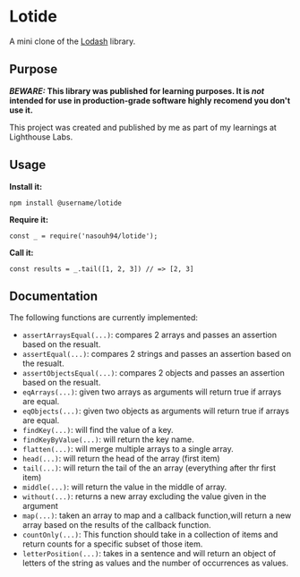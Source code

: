 # Lotide

A mini clone of the [Lodash](https://lodash.com) library.

## Purpose

**_BEWARE:_ This library was published for learning purposes. It is _not_ intended for use in production-grade software highly recomend you don't use it.**

This project was created and published by me as part of my learnings at Lighthouse Labs. 

## Usage

**Install it:**

`npm install @username/lotide`

**Require it:**

`const _ = require('nasouh94/lotide');` 

**Call it:**

`const results = _.tail([1, 2, 3]) // => [2, 3]`

## Documentation

The following functions are currently implemented:

* `assertArraysEqual(...)`: compares 2 arrays and passes an assertion based on the resualt.
* `assertEqual(...)`: compares 2 strings and passes an assertion based on the resualt.
* `assertObjectsEqual(...)`: compares 2 objects and passes an assertion based on the resualt.
* `eqArrays(...)`: given two arrays as arguments will return true if arrays are equal.
* `eqObjects(...)`: given two objects as arguments will return true if arrays are equal.
* `findKey(...)`: will find the value of a key.
* `findKeyByValue(...)`: will return the key name.
* `flatten(...)`: will merge multiple arrays to a single array.
* `head(...)`: will return the head of the array (first item)
* `tail(...)`: will return the tail of the an array (everything after thr first item)
* `middle(...)`: will return the value in the middle of array.
* `without(...)`: returns a new array excluding the value given in the argument
* `map(...)`: taken an array to map and a callback function,will return a new array based on the results of the callback function.
* `countOnly(...)`: This function should take in a collection of items and return counts for a specific subset of those item.
* `letterPosition(...)`: takes in a sentence and will return an object of letters of the string as values and the number of occurrences as values.